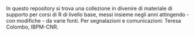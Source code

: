In questo repository si trova una collezione in divenire di materiale di supporto per corsi di R di livello base, messi insieme negli anni attingendo - con modifiche - da varie fonti.
Per segnalazioni e comunicazioni: Teresa Colombo, IBPM-CNR.
